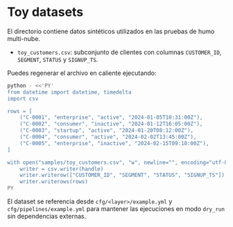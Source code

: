 # Toy datasets

El directorio contiene datos sintéticos utilizados en las pruebas de humo multi-nube.

- `toy_customers.csv`: subconjunto de clientes con columnas `CUSTOMER_ID`, `SEGMENT`, `STATUS` y `SIGNUP_TS`.

Puedes regenerar el archivo en caliente ejecutando:

```bash
python - <<'PY'
from datetime import datetime, timedelta
import csv

rows = [
    ("C-0001", "enterprise", "active", "2024-01-05T10:31:00Z"),
    ("C-0002", "consumer", "inactive", "2024-01-12T16:05:00Z"),
    ("C-0003", "startup", "active", "2024-01-20T08:12:00Z"),
    ("C-0004", "consumer", "active", "2024-02-02T13:45:00Z"),
    ("C-0005", "enterprise", "inactive", "2024-02-15T09:10:00Z"),
]

with open("samples/toy_customers.csv", "w", newline="", encoding="utf-8") as handle:
    writer = csv.writer(handle)
    writer.writerow(["CUSTOMER_ID", "SEGMENT", "STATUS", "SIGNUP_TS"])
    writer.writerows(rows)
PY
```

El dataset se referencia desde `cfg/<layer>/example.yml` y `cfg/pipelines/example.yml` para mantener las ejecuciones en modo `dry_run` sin dependencias externas.
